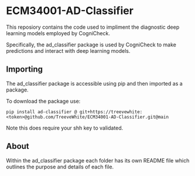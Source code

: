 # ECM34001-AD-Classifier

This reposiory contains the code used to impliment the diagnostic deep learning models employed by CogniCheck.

Specifically, the ad_classifier package is used by CogniCheck to make predictions and interact with deep learning models.

## Importing

The ad_classifier package is accessible using pip and then imported as a package.

To download the package use:

`pip install ad-classifier @ git+https://treevewhite:<token>@github.com/TreeveWhite/ECM34001-AD-Classifier.git@main`

Note this does require your shh key to validated.

## About

Within the ad_classifier package each folder has its own README file which outlines the purpose and details of each file.
